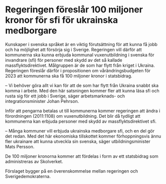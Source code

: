 # Regeringen föreslår 100 miljoner kronor för sfi för ukrainska medborgare

Kunskaper i svenska språket är en viktig förutsättning för att kunna få jobb och ha möjlighet att försörja sig i Sverige. Regeringen vill därför att kommunerna ska kunna erbjuda kommunal vuxenutbildning i svenska för invandrare (sfi) för personer med skydd av det så kallade massflyktsdirektivet. Målgruppen är de som har flytt från kriget i Ukraina. Regeringen föreslår därför i propositionen om vårändringsbudgeten för 2023 att kommunerna ska få 100 miljoner kronor i statsbidrag.

– Vi behöver göra allt vi kan för att de som har flytt från Ukraina snabbt ska komma i arbete. Med den här satsningen kommer fler att kunna läsa sfi och rusta sig för ett jobb i Sverige, säger arbetsmarknads- och integrationsminister Johan Pehrson.

Inför att pengarna betalas ut till kommunerna kommer regeringen att ändra i förordningen (2011:1108) om vuxenutbildning. Det blir då tydligt att kommunerna kan erbjuda personer med skydd av massflyktsdirektivet sfi.

– Många kommuner vill erbjuda ukrainska medborgare sfi, och en del gör det redan. Med det här ekonomiska tillskottet kommer förhoppningsvis ännu fler ukrainare att kunna utveckla sin svenska, säger utbildningsminister Mats Persson.

De 100 miljoner kronorna kommer att fördelas i form av ett statsbidrag som administreras av Skolverket.

Förslaget bygger på en överenskommelse mellan regeringen och Sverigedemokraterna.
